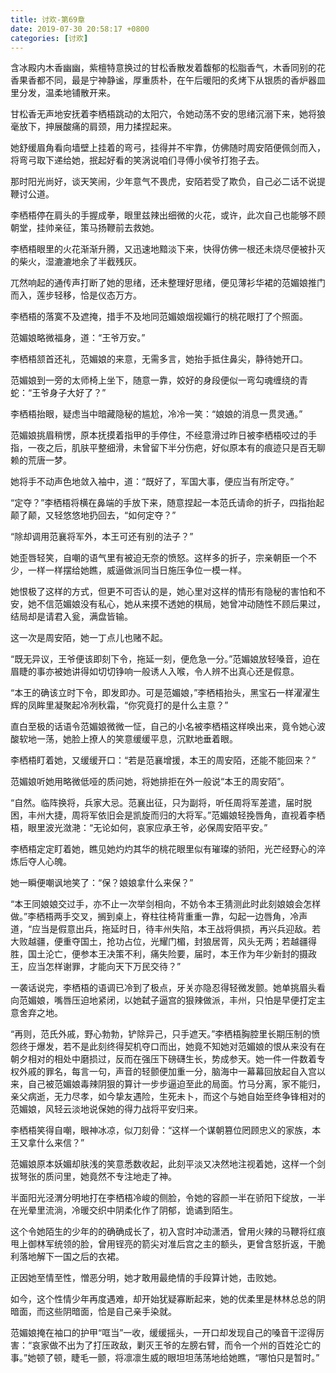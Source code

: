 ```yaml
---
title: 讨欢-第69章
date: 2019-07-30 20:58:17 +0800
categories: [讨欢]
---
```


含冰殿内木香幽幽，紫檀特意换过的甘松香散发着馥郁的松脂香气，木香同别的花香果香都不同，最是宁神静谧，厚重质朴，在午后暖阳的炙烤下从银质的香炉器皿里分发，温柔地铺散开来。

甘松香无声地安抚着李栖梧跳动的太阳穴，令她动荡不安的思绪沉溺下来，她将狼毫放下，抻展酸痛的肩颈，用力揉捏起来。

她舒缓眉角看向墙壁上挂着的弯弓，挂得并不牢靠，仿佛随时周安陌便佩剑而入，将弯弓取下递给她，抿起好看的笑涡说咱们寻傅小侯爷打狍子去。

那时阳光尚好，谈天笑闹，少年意气不畏虎，安陌若受了欺负，自己必二话不说提鞭讨公道。

李栖梧停在肩头的手握成拳，眼里兹辣出细微的火花，或许，此次自己也能够不顾朝堂，挂帅亲征，策马扬鞭前去救她。

李栖梧眼里的火花渐渐升腾，又迅速地黯淡下来，快得仿佛一根还未烧尽便被扑灭的柴火，湿漉漉地余了半截残灰。

兀然响起的通传声打断了她的思绪，还未整理好思绪，便见薄衫华裙的范媚娘推门而入，莲步轻移，恰是仪态万方。

李栖梧的落寞不及遮掩，措手不及地同范媚娘烟视媚行的桃花眼打了个照面。

范媚娘略微福身，道：“王爷万安。”

李栖梧颔首还礼，范媚娘的来意，无需多言，她抬手抵住鼻尖，静待她开口。

范媚娘到一旁的太师椅上坐下，随意一靠，姣好的身段便似一弯勾魂缠绕的青蛇：“王爷身子大好了？”

李栖梧抬眼，疑虑当中暗藏隐秘的尴尬，冷冷一笑：“娘娘的消息一贯灵通。”

范媚娘挑眉稍愣，原本抚摸着指甲的手停住，不经意滑过昨日被李栖梧咬过的手指，一夜之后，肌肤平整细滑，未曾留下半分伤疤，好似原本有的痕迹只是百无聊赖的荒唐一梦。

她将手不动声色地敛入袖中，道：“既好了，军国大事，便应当有所定夺。”

“定夺？”李栖梧将横在鼻端的手放下来，随意捏起一本范氏请命的折子，四指抬起颠了颠，又轻悠悠地扔回去，“如何定夺？”

“除却调用范襄将军外，本王可还有别的法子？”

她歪唇轻笑，自嘲的语气里有被迫无奈的愤怒。这样多的折子，宗亲朝臣一个不少，一样一样摆给她瞧，威逼做派同当日施压争位一模一样。

她恨极了这样的方式，但更不可否认的是，她心里对这样的情形有隐秘的害怕和不安，她不信范媚娘没有私心，她从来摸不透她的棋局，她曾冲动随性不顾后果过，结局却是请君入瓮，满盘皆输。

这一次是周安陌，她一丁点儿也赌不起。

“既无异议，王爷便该即刻下令，拖延一刻，便危急一分。”范媚娘放轻嗓音，迫在眉睫的事亦被她讲得如切切铮响一般诱人入喉，令人辨不出真心还是假意。

“本王的确该立时下令，即发即办。可是范媚娘，”李栖梧抬头，黑宝石一样濯濯生辉的凤眸里凝聚起冷冽秋霜，“你究竟打的是什么主意？”

直白至极的话语令范媚娘微微一怔，自己的小名被李栖梧这样唤出来，竟令她心波酸软地一荡，她脸上撩人的笑意缓缓平息，沉默地垂着眼。

李栖梧盯着她，又缓缓开口：“若是范襄增援，本王的周安陌，还能不能回来？”

范媚娘听她用略微低哑的质问她，将她排拒在外一般说“本王的周安陌”。

“自然。临阵换将，兵家大忌。范襄出征，只为副将，听任周将军差遣，届时脱困，丰州大捷，周将军依旧会是凯旋而归的大将军。”范媚娘轻挽唇角，直视着李栖梧，眼里波光潋滟：“无论如何，哀家应承王爷，必保周安陌平安。”

李栖梧定定盯着她，瞧见她灼灼其华的桃花眼里似有璀璨的骄阳，光芒经野心的淬炼后夺人心魄。

她一瞬便嘲讽地笑了：“保？娘娘拿什么来保？”

“本王同娘娘交过手，亦不止一次举剑相向，不妨令本王猜测此时此刻娘娘会怎样做。”李栖梧两手交叉，搁到桌上，脊柱往椅背重重一靠，勾起一边唇角，冷声道，“应当是假意出兵，拖延时日，待丰州失陷，本王战将俱损，再兴兵迎敌。若大败越疆，便重夺国土，抢功占位，光耀门楣，封狼居胥，风头无两；若越疆得胜，国土沦亡，便参本王决策不利，痛失险要，届时，本王作为年少新封的摄政王，应当怎样谢罪，才能向天下万民交待？”

一袭话说完，李栖梧的语调已冷到了极点，牙关亦隐忍得轻微发颤。她单挑眉头看向范媚娘，嘴唇压迫地紧闭，以她弑子逼宫的狠辣做派，丰州，只怕是早便打定主意舍弃之地。

“再则，范氏外戚，野心勃勃，铲除异己，只手遮天。”李栖梧胸腔里长期压制的愤怨终于爆发，若不是此刻终得契机夺口而出，她竟不知她对范媚娘的恨从来没有在朝夕相对的相处中磨损过，反而在强压下磅礴生长，势成参天。她一件一件数着专权外戚的罪名，每言一句，声音的轻颤便加重一分，脑海中一幕幕回放起自入宫以来，自己被范媚娘毒辣阴狠的算计一步步逼迫至此的局面。竹马分离，家不能归，亲父病逝，无力尽孝，如今挚友遇险，生死未卜，而这个与她自始至终争锋相对的范媚娘，风轻云淡地说保她的得力战将平安归来。

李栖梧笑得自嘲，眼神冰凉，似刀刻骨：“这样一个谋朝篡位罔顾忠义的家族，本王又拿什么来信？”

范媚娘原本妖媚却肤浅的笑意悉数收起，此刻平淡又决然地注视着她，这样一个剑拔弩张的质问里，她竟然不专注地走了神。

半面阳光泾渭分明地打在李栖梧冷峻的侧脸，令她的容颜一半在骄阳下绽放，一半在光晕里流淌，冷暖交织中阴柔化作了阴郁，诡谲到陌生。

这个令她陌生的少年的的确确成长了，初入宫时冲动潇洒，曾用火辣的马鞭将红痕甩上御林军统领的脸，曾用锃亮的箭尖对准后宫之主的额头，更曾含怒折返，干脆利落地解下一国之后的衣裙。

正因她至情至性，憎恶分明，她才敢用最绝情的手段算计她，击败她。

如今，这个性情少年再度遇难，却开始犹疑寡断起来，她的优柔里是林林总总的阴暗面，而这些阴暗面，恰是自己亲手染就。

范媚娘掩在袖口的护甲“哐当”一收，缓缓摇头，一开口却发现自己的嗓音干涩得厉害：“哀家做不出为了打压政敌，剿灭王爷的左膀右臂，而令一个州的百姓沦亡的事。”她顿了顿，睫毛一颤，将凛凛生威的眼坦坦荡荡地给她瞧，“哪怕只是暂时。”

